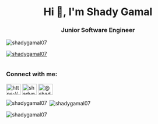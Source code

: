 <h1 align="center">Hi 👋, I'm Shady Gamal</h1>
<h3 align="center">Junior Software Engineer</h3>

<p align="left"> <img src="https://komarev.com/ghpvc/?username=shadygamal07&label=Profile%20views&color=0e75b6&style=flat" alt="shadygamal07" /> </p>

<p align="left"> <a href="https://github.com/ryo-ma/github-profile-trophy"><img src="https://github-profile-trophy.vercel.app/?username=shadygamal07" alt="shadygamal07" /></a> </p>

<p align="left"> <a href="https://twitter.com/" target="blank"><img src="https://img.shields.io/twitter/follow/?logo=twitter&style=for-the-badge" alt="" /></a> </p>

<h3 align="left">Connect with me:</h3>
<p align="left">
<a href="https://linkedin.com/in/https://www.linkedin.com/in/shady-gamal-8a9873186/" target="blank"><img align="center" src="https://raw.githubusercontent.com/rahuldkjain/github-profile-readme-generator/master/src/images/icons/Social/linked-in-alt.svg" alt="https://www.linkedin.com/in/shady-gamal-8a9873186/" height="30" width="40" /></a>
<a href="https://www.leetcode.com/shadygamal" target="blank"><img align="center" src="https://raw.githubusercontent.com/rahuldkjain/github-profile-readme-generator/master/src/images/icons/Social/leet-code.svg" alt="shadygamal" height="30" width="40" /></a>
<a href="https://www.hackerearth.com/@shady_gamal107" target="blank"><img align="center" src="https://raw.githubusercontent.com/rahuldkjain/github-profile-readme-generator/master/src/images/icons/Social/hackerearth.svg" alt="@shady_gamal107" height="30" width="40" /></a>
</p>

<p><img align="left" src="https://github-readme-stats.vercel.app/api/top-langs?username=shadygamal07&show_icons=true&locale=en&layout=compact" alt="shadygamal07" /></p>

<p>&nbsp;<img align="center" src="https://github-readme-stats.vercel.app/api?username=shadygamal07&show_icons=true&locale=en" alt="shadygamal07" /></p>

<p><img align="center" src="https://github-readme-streak-stats.herokuapp.com/?user=shadygamal07&" alt="shadygamal07" /></p>

